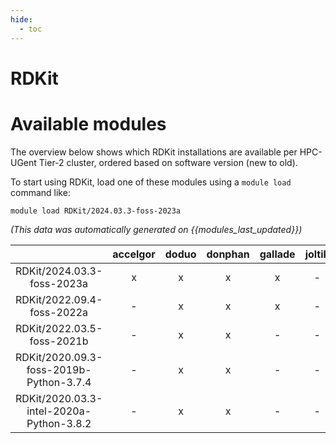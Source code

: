 ```yaml
---
hide:
  - toc
---
```


RDKit
=====

# Available modules


The overview below shows which RDKit installations are available per HPC-UGent Tier-2 cluster, ordered based on software version (new to old).

To start using RDKit, load one of these modules using a `module load` command like:

```shell
module load RDKit/2024.03.3-foss-2023a
```

*(This data was automatically generated on {{modules_last_updated}})*  

| |accelgor|doduo|donphan|gallade|joltik|shinx|
| :---: | :---: | :---: | :---: | :---: | :---: | :---: |
|RDKit/2024.03.3-foss-2023a|x|x|x|x|-|x|
|RDKit/2022.09.4-foss-2022a|-|x|x|x|-|-|
|RDKit/2022.03.5-foss-2021b|-|x|x|-|-|-|
|RDKit/2020.09.3-foss-2019b-Python-3.7.4|-|x|x|-|-|-|
|RDKit/2020.03.3-intel-2020a-Python-3.8.2|-|x|x|-|-|-|
